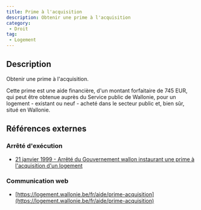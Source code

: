 ```yaml
---
title: Prime à l'acquisition
description: Obtenir une prime à l'acquisition
category: 
 - Droit
tag: 
 - Logement
---
```


## Description

Obtenir une prime à l'acquisition.

Cette prime est une aide financière, d'un montant forfaitaire de 745 EUR, qui peut être obtenue auprès du Service public de Wallonie, pour un logement - existant ou neuf - acheté dans le secteur public et, bien sûr, situé en Wallonie.

## Références externes 

### Arrêté d'exécution

- [21 janvier 1999 - Arrêté du Gouvernement wallon instaurant une prime à l'acquisition d'un logement](https://wallex.wallonie.be/eli/arrete/1999/01/21/1999027103/2005/04/04)
### Communication web

- [https://logement.wallonie.be/fr/aide/prime-acquisition](https://logement.wallonie.be/fr/aide/prime-acquisition)


